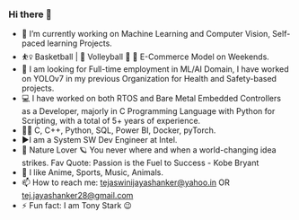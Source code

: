 ### Hi there 👋

<!--
**Tejaswini-Jayashanker/Tejaswini-Jayashanker** is a ✨ _special_ ✨ repository because its `README.md` (this file) appears on your GitHub profile.

Here are some ideas to get you started:


- 🔭 I’m currently working on Machine Learning and Computer Vision, Self-paced learning Projects.
- :crystal_ball: I am looking for Full-time employment in ML/AI Domain, I have worked on YOLOv7 in my previous Organization for Health and Safety based projects.
- 💻 I have worked on both RTOS and Bare Metal Embedded Controllers as a Developer, majorly in C Programming Language with Python for Scripting, with a total of 5+ years of experience. 
- 🌱 I’m currently learning Applications of ML/DL - Real-time Projects.
- 💬 I like Anime, Sports, Music.
- ▶️I am a System SW Dev Engineer at Intel.
- 📫 How to reach me: tejaswinijayashanker@yahoo.in OR tej.jayashanker28@gmail.com
- ⚡ Fun fact: I am Tony Stark 😉
-->

- 🔭 I’m currently working on Machine Learning and Computer Vision, Self-paced learning Projects.
- ⛹️‍♀️ Basketball | 🏐 Volleyball 🏅 💃 E-Commerce Model on Weekends.
- 🔮 I am looking for Full-time employment in ML/AI Domain, I have worked on YOLOv7 in my previous Organization for Health and Safety-based projects.
- 💻 I have worked on both RTOS and Bare Metal Embedded Controllers as a Developer, majorly in C Programming Language with Python for Scripting, with a total of 5+ years of experience.
- 👩‍💻 C, C++, Python, SQL, Power BI, Docker, pyTorch.
- ▶️I am a System SW Dev Engineer at Intel. 
- 🌱 Nature Lover 🪐 You never where and when a world-changing idea strikes. Fav Quote: Passion is the Fuel to Success - Kobe Bryant
- 💬 I like Anime, Sports, Music, Animals.
- 📫 How to reach me: tejaswinijayashanker@yahoo.in OR tej.jayashanker28@gmail.com
- ⚡ Fun fact: I am Tony Stark 😉
